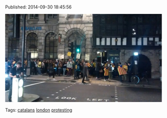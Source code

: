 
# 

Published: 2014-09-30 18:45:56

![](98822233947-0.jpg)

Tags: [catalans](tag-catalans.md) [london](tag-london.md) [protesting](tag-protesting.md)
